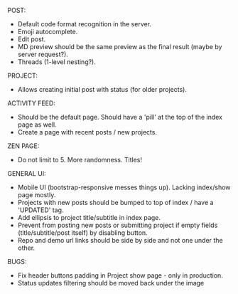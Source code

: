 POST:
   * Default code format recognition in the server.
   * Emoji autocomplete.
   * Edit post.
   * MD preview should be the same preview as the final result (maybe by server request?).
   * Threads (1-level nesting?).
    
PROJECT:
   * Allows creating initial post with status (for older projects).

ACTIVITY FEED:
   * Should be the default page. Should have a 'pill' at the top of the index page as well.
   * Create a page with recent posts / new projects.

ZEN PAGE:
   * Do not limit to 5. More randomness. Titles!

GENERAL UI:
   * Mobile UI (bootstrap-responsive messes things up). Lacking index/show page mostly.
   * Projects with new posts should be bumped to top of index / have a 'UPDATED' tag.
   * Add ellipsis to project title/subtitle in index page.
   * Prevent from posting new posts or submitting project if empty fields (title/subtitle/post itself) by disabling button.
   * Repo and demo url links should be side by side and not one under the other.

BUGS:
   * Fix header buttons padding in Project show page - only in production.
   * Status updates filtering should be moved back under the image